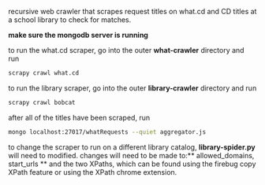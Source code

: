 recursive web crawler that scrapes request titles on what.cd and CD titles at a school library to check for matches. 


**make sure the mongodb server is running**

to run the what.cd scraper, go into the outer **what-crawler** directory and run
```bash
scrapy crawl what.cd
```

to run the library scraper, go into the outer **library-crawler** directory and run
```bash
scrapy crawl bobcat
```

after all of the titles have been scraped, run 
```bash
mongo localhost:27017/whatRequests --quiet aggregator.js
```

to change the scraper to run on a different library catalog, **library-spider.py** will need to modified.
changes will need to be made to:** allowed_domains, start_urls ** and the two XPaths, which can be found using the firebug copy XPath feature or using the XPath chrome extension.

